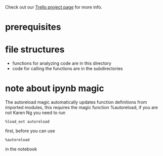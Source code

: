 Check out our [Trello project
page](https://trello.com/b/gvclhujL/shear-gp) for more info.


# prerequisites 

# file structures 
* functions for analyzing code are in this directory
* code for calling the functions are in the subdirectories

# note about ipynb magic
The autoreload magic automatically updates function definitions from imported modules, 
this requires the magic function %autoreload, if you are not Karen Ng you need to run 

    %load_ext autoreload 
    
first, before you can use   
   
    %autoreload

in the notebook
